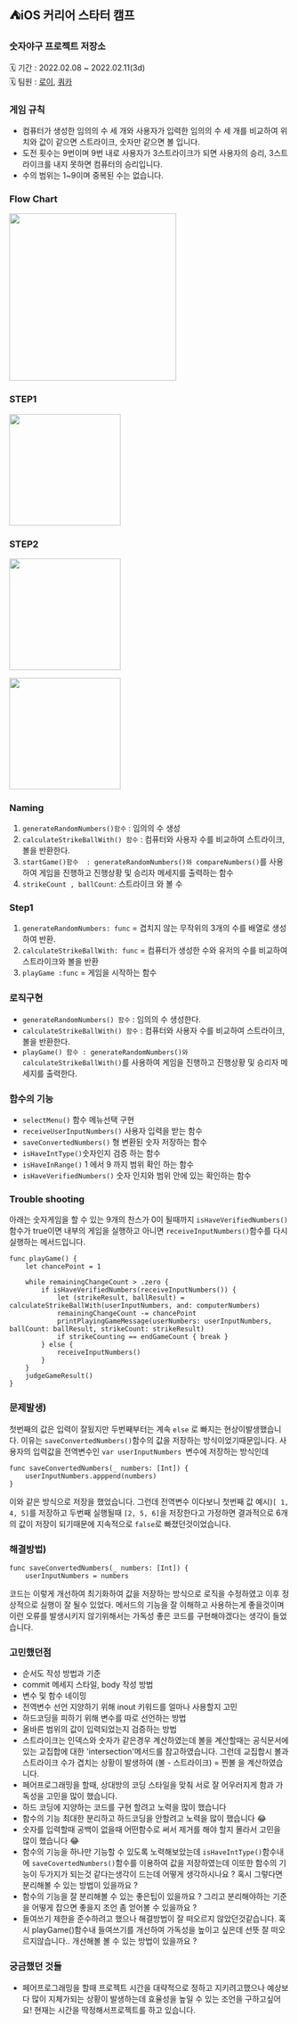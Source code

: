 ## ⛺️iOS 커리어 스타터 캠프

### 숫자야구 프로젝트 저장소
🗓 기간 : 2022.02.08 ~ 2022.02.11(3d)</br>
🗓 팀원 : [로이](https://github.com/Roy-wonji), [쿼카](https://github.com/Quokkaaa)

### 게임 규칙

- 컴퓨터가 생성한 임의의 수 세 개와 사용자가 입력한 임의의 수 세 개를 비교하여 위치와 값이 같으면 스트라이크, 숫자만 같으면 볼 입니다.
- 도전 횟수는 9번이며 9번 내로 사용자가 3스트라이크가 되면 사용자의 승리, 3스트라이크를 내지 못하면 컴퓨터의 승리입니다.
- 수의 범위는 1~9이며 중복된 수는 없습니다.

### Flow Chart
<img src = "https://user-images.githubusercontent.com/75601594/153446357-c4c8d3b9-570b-433f-b10b-a9ef7959ace9.jpg" width="300px"> </br>

### STEP1
<img src = "https://i.imgur.com/A6dBZYy.jpg" width="200px"></br>


### STEP2 
<img src = "https://i.imgur.com/OBkszO7.jpg" width="200px"> </br>
 
<img src = "https://i.imgur.com/c8uOTct.jpg" width="200px">



### Naming
1. `generateRandomNumbers()함수` : 임의의 수 생성
2. `calculateStrikeBallWith() 함수` : 컴퓨터와 사용자 수를 비교하여 스트라이크, 볼을 반환한다.
3. `startGame()함수  : generateRandomNumbers()와 compareNumbers()`를 사용하여 게임을 진행하고 진행상황 및 승리자 메세지를 출력하는 함수 </br>
4. `strikeCount , ballCount`: 스트라이크 와 볼 수

### Step1
1. `generateRandomNumbers: func`  = 겹치지 않는 무작위의 3개의 수를 배열로 생성하여 반환.
2. `calculateStrikeBallWith: func` = 컴퓨터가 생성한 수와 유저의 수를 비교하여 스트라이크와 볼을 반환
3. `playGame :func` = 게임을 시작하는 함수

### 로직구현  
- `generateRandomNumbers() 함수` : 임의의 수 생성한다.
- `calculateStrikeBallWith() 함수` :  컴퓨터와 사용자 수를 비교하여 스트라이크, 볼을 반환한다.
- `playGame() 함수 : generateRandomNumbers()와 calculateStrikeBallWith()`를 사용하여 게임을 진행하고 진행상황 및 승리자 메세지를 출력한다.

### 함수의 기능
- `selectMenu()` 함수 메뉴선택 구현
- `receiveUserInputNumbers()` 사용자 입력을 받는 함수
- `saveConvertedNumbers()` 형 변환된 숫자 저장하는 함수
- `isHaveIntType()`숫자인지 검증 하는 함수
- `isHaveInRange()` 1 에서 9 까지 범위 확인 하는 함수
- `isHaveVerifiedNumbers()` 숫자 인지와 범위 안에 있는 확인하는 함수


### Trouble shooting
아래는 숫자게임을 할 수 있는 9개의 찬스가 0이 될때까지 `isHaveVerifiedNumbers()`함수가 true이면 내부의 게임을 실행하고 아니면 `receiveInputNumbers()`함수를 다시실행하는 메서드입니다.

```swift=
func playGame() {
    let chancePoint = 1
    
    while remainingChangeCount > .zero {
        if isHaveVerifiedNumbers(receiveInputNumbers()) {
            let (strikeResult, ballResult) = calculateStrikeBallWith(userInputNumbers, and: computerNumbers)
            remainingChangeCount -= chancePoint
            printPlayingGameMessage(userNumbers: userInputNumbers, ballCount: ballResult, strikeCount: strikeResult)
            if strikeCounting == endGameCount { break }
        } else {
            receiveInputNumbers()
        }
    }
    judgeGameResult()
}

```

### 문제발생)

첫번째의 값은 입력이 잘됬지만 두번째부터는 계속 `else` 로 빠지는 현상이발생했습니다. 이유는 `saveConvertedNumbers()`함수의 값을 저장하는 방식이었기때문입니다.
사용자의 입력값을 전역변수인 `var userInputNumbers `변수에 저장하는 방식인데
```swift=
func saveConvertedNumbers(_ numbers: [Int]) {
    userInputNumbers.apppend(numbers)
}

```

이와 같은 방식으로 저장을 했었습니다. 그런데 전역변수 이다보니 첫번째 값 예시)`[ 1, 4, 5]`를 저장하고 두번째 실행될때 `[2, 5, 6]`을 저장한다고 가정하면 결과적으로 6개의 값이 저장이 되기때문에 지속적으로 `false`로 빠졌던것이었습니다.

### 해결방법)
```swift=
func saveConvertedNumbers(_ numbers: [Int]) {
    userInputNumbers = numbers
```
코드는 이렇게 개선하여 최기화하여 값을 저장하는 방식으로 로직을 수정하였고 이후 정상적으로 실행이 잘 될수 있었다. 메서드의 기능을 잘 이해하고 사용하는게 좋을것이며 이런 오류를 발생시키지 않기위해서는 가독성 좋은 코드를 구현해야겠다는 생각이 들었습니다.

### 고민했던점
- 순서도 작성 방법과 기준
- commit 메세지 스타일, body 작성 방법
- 변수 및 함수 네이밍
- 전역변수 선언 지양하기 위해 inout 키워드를 얼마나 사용할지 고민
- 하드코딩을 피하기 위해 변수를 따로 선언하는 방법
- 올바른 범위의 값이 입력되었는지 검증하는 방법
- 스트라이크는 인덱스와 숫자가 같은경우 계산하였는데 볼을 계산할때는 공식문서에 있는 교집합에 대한 'intersection'메서드를 참고하였습니다. 그런데 교집합시 볼과 스트라이크 수가 겹치는 상황이 발생하여 (볼 - 스트라이크) = 찐볼 을 계산하였습니다.
- 페어프로그래밍을 할때, 상대방의 코딩 스타일을 맞춰 서로 잘 어우러지게 함과 가독성을 고민을 많이 했습니다.
- 하드 코딩에 지양하는 코드를 구현 할려고 노력을 많이 했습니다
- 함수의 기능 최대한 분리하고 하드코딩을 안할려고 노력을 많이 했습니다 😂
- 숫자를 입력할때 공백이 없을때 어떤함수로 써서 제거를 해야 할지 몰라서 고민을 많이 했습니다 😂
- 함수의 기능을 하나만 기능할 수 있도록 노력해보았는데 `isHaveIntType()`함수내에 `saveCovertedNumbers()`함수를 이용하여 값을 저장하였는데 이또한 함수의 기능이 두가지가 되는것 같다는생각이 드는데 어떻게 생각하시나요 ? 혹시 그렇다면 분리해볼 수 있는 방법이 있을까요 ?
- 함수의 기능을 잘 분리해볼 수 있는 좋은팁이 있을까요 ? 그리고 분리해야하는 기준을 어떻게 잡으면 좋을지 조언 좀 얻어볼 수 있을까요 ?
- 들여쓰기 제한을 준수하려고 했으나 해결방법이 잘 떠오르지 않았던것같습니다. 혹시 playGame()함수내 들여쓰기를 개선하여 가독성을 높이고 싶은데 선뜻 잘 떠오르지않습니다.. 개선해볼 볼 수 있는 방법이 있을까요 ?



### 궁금했던 것들
- 페어프로그래밍을 할때 프로젝트 시간을 대략적으로 정하고 지키려고했으나 예상보다 많이 지체가되는 상황이 발생하는데 효율성을 높일 수 있는 조언을 구하고싶어요! 현재는 시간을 딱정해서프로젝트를 하고 있습니다.

